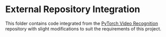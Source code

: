 # External Repository Integration

This folder contains code integrated from the [PyTorch Video Recognition](https://github.com/jfzhang95/pytorch-video-recognition.git) repository with slight modifications to suit the requirements of this project.